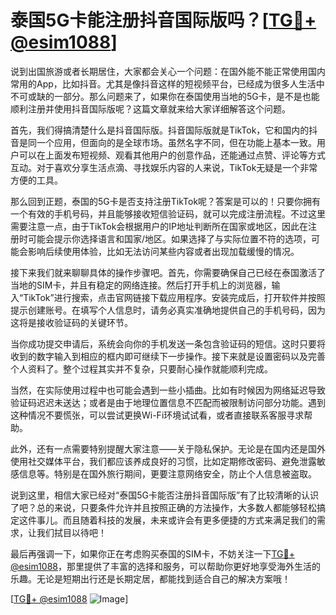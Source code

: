 # 泰国5G卡能注册抖音国际版吗？[[TG💪+ @esim1088](https://t.me/s/esim1088)]

说到出国旅游或者长期居住，大家都会关心一个问题：在国外能不能正常使用国内常用的App，比如抖音。尤其是像抖音这样的短视频平台，已经成为很多人生活中不可或缺的一部分。那么问题来了，如果你在泰国使用当地的5G卡，是不是也能顺利注册并使用抖音国际版呢？这篇文章就来给大家详细解答这个问题。

首先，我们得搞清楚什么是抖音国际版。抖音国际版就是TikTok，它和国内的抖音是同一个应用，但面向的是全球市场。虽然名字不同，但在功能上基本一致。用户可以在上面发布短视频、观看其他用户的创意作品，还能通过点赞、评论等方式互动。对于喜欢分享生活点滴、寻找娱乐内容的人来说，TikTok无疑是一个非常方便的工具。

那么回到正题，泰国的5G卡是否支持注册TikTok呢？答案是可以的！只要你拥有一个有效的手机号码，并且能够接收短信验证码，就可以完成注册流程。不过这里需要注意一点，由于TikTok会根据用户的IP地址判断所在国家或地区，因此在注册时可能会提示你选择语言和国家/地区。如果选择了与实际位置不符的选项，可能会影响后续使用体验，比如无法访问某些内容或者出现加载缓慢的情况。

接下来我们就来聊聊具体的操作步骤吧。首先，你需要确保自己已经在泰国激活了当地的SIM卡，并且有稳定的网络连接。然后打开手机上的浏览器，输入“TikTok”进行搜索，点击官网链接下载应用程序。安装完成后，打开软件并按照提示创建账号。在填写个人信息时，请务必真实准确地提供自己的手机号码，因为这将是接收验证码的关键环节。

当你成功提交申请后，系统会向你的手机发送一条包含验证码的短信。这时只要将收到的数字输入到相应的框内即可继续下一步操作。接下来就是设置密码以及完善个人资料了。整个过程其实并不复杂，只要耐心操作就能顺利完成。

当然，在实际使用过程中也可能会遇到一些小插曲。比如有时候因为网络延迟导致验证码迟迟未送达；或者是由于地理位置信息不匹配而被限制访问部分功能。遇到这种情况不要慌张，可以尝试更换Wi-Fi环境试试看，或者直接联系客服寻求帮助。

此外，还有一点需要特别提醒大家注意——关于隐私保护。无论是在国内还是国外使用社交媒体平台，我们都应该养成良好的习惯，比如定期修改密码、避免泄露敏感信息等。特别是在国外旅行期间，更要注意网络安全，防止个人信息被盗取。

说到这里，相信大家已经对“泰国5G卡能否注册抖音国际版”有了比较清晰的认识了吧？总的来说，只要条件允许并且按照正确的方法操作，大多数人都能够轻松搞定这件事儿。而且随着科技的发展，未来或许会有更多便捷的方式来满足我们的需求，让我们拭目以待吧！

最后再强调一下，如果你正在考虑购买泰国的SIM卡，不妨关注一下[TG💪+ @esim1088](https://t.me/s/esim1088)，那里提供了丰富的选择和服务，可以帮助你更好地享受海外生活的乐趣。无论是短期出行还是长期定居，都能找到适合自己的解决方案哦！

[[TG💪+ @esim1088](https://t.me/s/esim1088) ![Image](https://i.postimg.cc/4NQfJmqS/Snipaste-2025-05-13-00-14-12.png)]